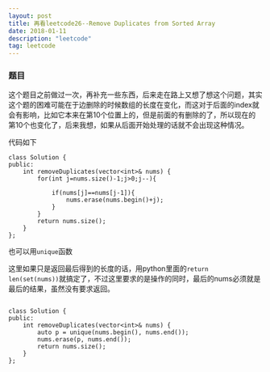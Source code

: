 ```yaml
---
layout: post
title: 再看leetcode26--Remove Duplicates from Sorted Array
date: 2018-01-11
description: "leetcode"
tag: leetcode
---   
```


### 题目

这个题目之前做过一次，再补充一些东西，后来走在路上又想了想这个问题，其实这个题的困难可能在于边删除的时候数组的长度在变化，而这对于后面的index就会有影响，比如它本来在第10个位置上的，但是前面的有删除的了，所以现在的第10个也变化了，后来我想，如果从后面开始处理的话就不会出现这种情况。

代码如下

```
class Solution {
public:
    int removeDuplicates(vector<int>& nums) {
        for(int j=nums.size()-1;j>0;j--){
            
            if(nums[j]==nums[j-1]){
                nums.erase(nums.begin()+j);
            }
        }
        return nums.size();
    }
};

```

也可以用`unique`函数

这里如果只是返回最后得到的长度的话，用python里面的`return len(set(nums))`就搞定了，不过这里要求的是操作的同时，最后的nums必须就是最后的结果，虽然没有要求返回。

```

class Solution {
public:
    int removeDuplicates(vector<int>& nums) {
        auto p = unique(nums.begin(), nums.end());
        nums.erase(p, nums.end());
        return nums.size();
    }
};

```

